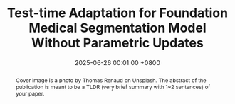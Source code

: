 ---
title:          "Test-time Adaptation for Foundation Medical Segmentation Model Without Parametric Updates"
date:           2025-06-26 00:01:00 +0800
selected:       false
pub:            "International Conference on Computer Vision (ICCV)"
pub_date:       "2025"
abstract: >-
  Cover image is a photo by Thomas Renaud on Unsplash. The abstract of the publication is meant to be a TLDR (very brief summary with 1~2 sentences) of your paper.
cover:          /assets/images/covers/2025_Sam_TTA.png
#cover:          /assets/images/videos/FNSDA_ns.gif

authors:
  - Kecheng Chen
  - Xinyu Luo
  - Tiexin Qin
  - Jie Liu
  - Hui Liu
  - Victor Ho Fun Lee
  - Hong Yan
  - Haoliang Li
links:
  Paper: https://www.arxiv.org/pdf/2504.02008
  Code: https://tonyckc.github.io/Test-time-Adaptation-for-Foundation-Medical-Segmentation-Model-Without-Parametric-Updates/
---